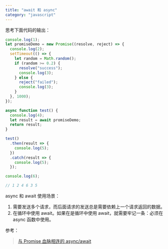 ```yaml
---
title: "await 和 async"
category: "javascript"
---
```


思考下面代码的输出：

```javascript
console.log(1);
let promiseDemo = new Promise((resolve, reject) => {
  console.log(2);
  setTimeout(() => {
    let random = Math.random();
    if (random >= 0.2) {
      resolve("success");
      console.log(3);
    } else {
      reject("failed");
      console.log(3);
    }
  }, 1000);
});

async function test() {
  console.log(4);
  let result = await promiseDemo;
  return result;
}

test()
  .then(result => {
    console.log(5);
  })
  .catch(result => {
    console.log(5);
  });

console.log(6);

// 1 2 4 6 3 5
```

async 和 await 使用场景：

1. 需要发送多个请求，而后面请求的发送总是需要依赖上一个请求返回的数据。
1. 在循环中使用 await。如果在是循环中使用 await，就需要牢记一条：必须在 async 函数中使用。

参考：

> [与 Promise 血脉相连的 async/await](https://juejin.im/post/5a9516885188257a6b061d72)
